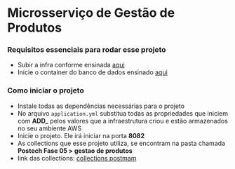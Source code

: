 # Microsserviço de Gestão de Produtos

### Requisitos essenciais para rodar esse projeto
- Subir a infra conforme ensinada [aqui](https://github.com/JonasBarros1998/ecommerce-infra/blob/main/README.md)
- Inicie o container do banco de dados ensinado [aqui](https://github.com/JonasBarros1998/ecommerce-infra/tree/main?tab=readme-ov-file#banco-de-dados)

### Como iniciar o projeto
- Instale todas as dependências necessárias para o projeto
- No arquivo `application.yml` substitua todas as propriedades que iniciem com **ADD_** pelos valores que a infraestrutura criou e estão armazenados no seu ambiente AWS
- Inicie o projeto. Ele irá iniciar na porta **8082**
- As collections que esse projeto utiliza, se encontram na pasta chamada **Postech Fase 05 > gestao de produtos**
- link das collections: [collections postmam](https://github.com/JonasBarros1998/ecommerce-infra/blob/main/collections-postman.json)
